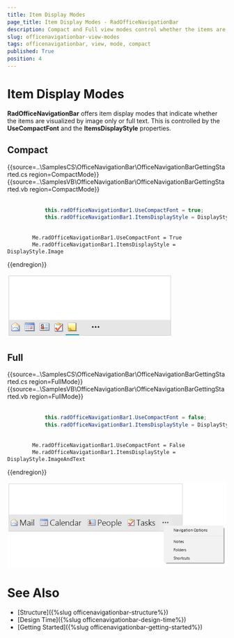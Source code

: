 ```yaml
---
title: Item Display Modes
page_title: Item Display Modes - RadOfficeNavigationBar
description: Compact and Full view modes control whether the items are visualized by image only or full text in the WinForms OfficeNavigationBar.  
slug: officenavigationbar-view-modes
tags: officenavigationbar, view, mode, compact
published: True
position: 4
---
```


# Item Display Modes

**RadOfficeNavigationBar** offers item display modes that indicate whether the items are visualized by image only or full text. This is controlled by the **UseCompactFont** and the **ItemsDisplayStyle** properties.

## Compact

{{source=..\SamplesCS\OfficeNavigationBar\OfficeNavigationBarGettingStarted.cs region=CompactMode}} 
{{source=..\SamplesVB\OfficeNavigationBar\OfficeNavigationBarGettingStarted.vb region=CompactMode}} 

````C#

            this.radOfficeNavigationBar1.UseCompactFont = true;
            this.radOfficeNavigationBar1.ItemsDisplayStyle = DisplayStyle.Image;

````
````VB.NET

        Me.radOfficeNavigationBar1.UseCompactFont = True
        Me.radOfficeNavigationBar1.ItemsDisplayStyle = DisplayStyle.Image

````

{{endregion}} 

![WinForms RadOfficeNavigationBar officenavigationbar-view-modes 001](images/officenavigationbar-view-modes001.png)

## Full

{{source=..\SamplesCS\OfficeNavigationBar\OfficeNavigationBarGettingStarted.cs region=FullMode}} 
{{source=..\SamplesVB\OfficeNavigationBar\OfficeNavigationBarGettingStarted.vb region=FullMode}} 

````C#

            this.radOfficeNavigationBar1.UseCompactFont = false;
            this.radOfficeNavigationBar1.ItemsDisplayStyle = DisplayStyle.ImageAndText;

````
````VB.NET

        Me.radOfficeNavigationBar1.UseCompactFont = False
        Me.radOfficeNavigationBar1.ItemsDisplayStyle = DisplayStyle.ImageAndText

````

{{endregion}} 

![WinForms RadOfficeNavigationBar officenavigationbar-view-modes 002](images/officenavigationbar-view-modes002.png)

# See Also

* [Structure]({%slug officenavigationbar-structure%})	
* [Design Time]({%slug officenavigationbar-design-time%})	
* [Getting Started]({%slug officenavigationbar-getting-started%})	



